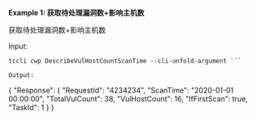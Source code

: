 **Example 1: 获取待处理漏洞数+影响主机数**

获取待处理漏洞数+影响主机数

Input: 

```
tccli cwp DescribeVulHostCountScanTime --cli-unfold-argument ```

Output: 
```
{
    "Response": {
        "RequestId": "4234234",
        "ScanTime": "2020-01-01 00:00:00",
        "TotalVulCount": 38,
        "VulHostCount": 16,
        "IfFirstScan": true,
        "TaskId": 1
    }
}
```

